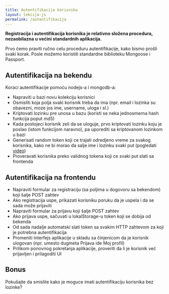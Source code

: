 ```yaml
---
title: Autentifikacija korisnika
layout: lekcija-js
permalink: /autentifikacija
---
```


**Registracija i autentifikacija korisnika je relativno složena procedura, nezaobilazna u većini standardnih aplikacija.**

Prvo ćemo praviti ručno celu proceduru autentifikacije, kako bismo prošli svaki korak. Posle možemo koristiti standardne biblioteku Mongoose i Passport.

## Autentifikacija na bekendu

Koraci autentifikacije pomoću nodejs-a i mongodb-a:

- Napraviti u bazi novu kolekciju korisnici
- Osmisliti koja polja svaki korisnik treba da ima (npr. email i lozinka su obavezni, moze jos ime, username, uloga i sl.)
- Kriptovati lozinku pre unosa u bazu (koristi se neka jednosmerna hash funkcija poput md5)
- Kada postojeci korisnik zeli da se uloguje, prvo kriptovati lozinku koju je poslao (istom funkcijom naravno), pa uporediti sa kriptovanom lozinkom u bazi
- Generisati random token koji ce trajati odredjeno vreme za svakog korisnika, kako ne bi morao da salje ime i lozinku svaki put (pogledati [video](https://youtu.be/xBYr9DxDqyU))
- Proveravati korisnika preko validnog tokena koji ce svaki put slati sa frontenda

## Autentifikacija na frontendu

- Napraviti formular za registraciju (sa poljima u dogovoru sa bekendom) koji šalje POST zahtev
- Ako registracija uspe, prikazati korisniku poruku da je uspela i da se sada može prijaviti
- Napraviti formular za prijavu koji šalje POST zahtev
- Ako prijava uspe, sačuvati u lokalStorage-u token koji se dobija od bekenda
- Od sada nadalje automatski slati token sa svakim HTTP zahtevom za koji je potrebna autentifikacija
- Promeniti interfejs aplikacije u skladu sa činjenicom da je korisnik ulogovan (npr. umesto dugmeta Prijava ide Moj profil)
- Prilikom ponovnog pokretanja aplikacije, proveriti da li je korisnik već prijavljen i prilagoditi UI

## Bonus

Pokušajte da smislite kako je moguce imati autentifikaciju korisnika bez lozinke?
